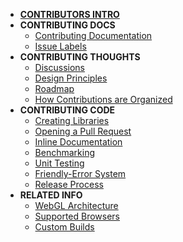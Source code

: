 <!-- docs/_sidebar.md -->

- [__CONTRIBUTORS INTRO__](README.md)
- __CONTRIBUTING DOCS__
  - [Contributing Documentation](contributing_documentation.md)
  - [Issue Labels](issue_labels.md)
- __CONTRIBUTING THOUGHTS__
  - [Discussions](discussions.md)
  - [Design Principles](design_principles.md)
  - [Roadmap](roadmap.md)
  - [How Contributions are Organized](organization.md)
- __CONTRIBUTING CODE__
  - [Creating Libraries](creating_libraries.md)
  - [Opening a Pull Request](preparing_a_pull_request.md)
  - [Inline Documentation](inline_documentation.md)
  - [Benchmarking](benchmarking_p5.md)
  - [Unit Testing](unit_testing.md)
  - [Friendly-Error System](friendly_error_system.md)
  - [Release Process](release_process.md)
- __RELATED INFO__
  - [WebGL Architecture](webgl_mode_architecture.md)
  - [Supported Browsers](supported_browsers.md)
  - [Custom Builds](custom_p5_build.md)
